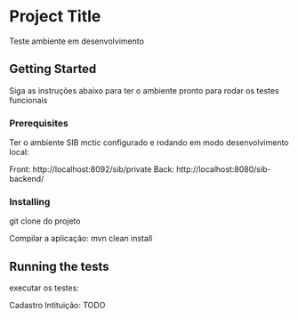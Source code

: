 # Project Title
Teste ambiente em desenvolvimento

## Getting Started
Siga as instruções abaixo para ter o ambiente pronto para rodar os testes funcionais

### Prerequisites

Ter o ambiente SIB mctic configurado e rodando em modo desenvolvimento local:


Front: http://localhost:8092/sib/private
Back:  http://localhost:8080/sib-backend/

### Installing

git clone do projeto

Compilar a aplicação: mvn clean install

## Running the tests

executar os testes:

Cadastro Intituição: TODO

